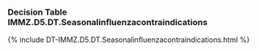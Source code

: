 ### Decision Table IMMZ.D5.DT.Seasonalinfluenzacontraindications
{% include DT-IMMZ.D5.DT.Seasonalinfluenzacontraindications.html %}

